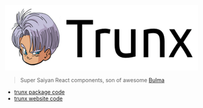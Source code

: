 <img src="./webapps/trunx-docs/public/assets/trunx-logotype-black.png" height="170"/>

> Super Saiyan React components, son of awesome [Bulma]

* [trunx package code](./packages/trunx)
* [trunx website code](./webapps/trunx-docs)

[bulma]: https://bulma.io 'Bulma CSS framework'
